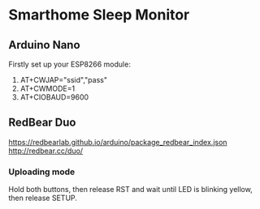 # Smarthome Sleep Monitor

## Arduino Nano
Firstly set up your ESP8266 module:
1. AT+CWJAP="ssid","pass"
2. AT+CWMODE=1
3. AT+CIOBAUD=9600

## RedBear Duo
https://redbearlab.github.io/arduino/package_redbear_index.json
http://redbear.cc/duo/

### Uploading mode
Hold both buttons, then release RST and wait until LED is blinking yellow, then release SETUP.
